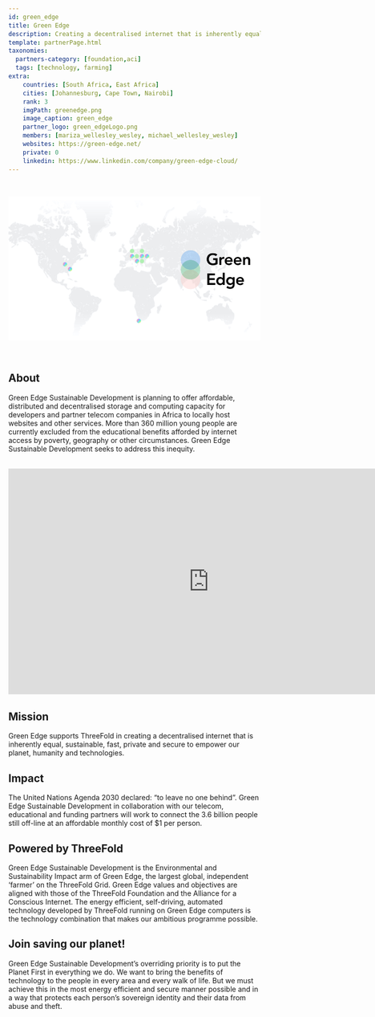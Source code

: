 ```yaml
---
id: green_edge
title: Green Edge
description: Creating a decentralised internet that is inherently equal, sustainable, private and secure.
template: partnerPage.html
taxonomies:
  partners-category: [foundation,aci]
  tags: [technology, farming]
extra:
    countries: [South Africa, East Africa]
    cities: [Johannesburg, Cape Town, Nairobi]
    rank: 3
    imgPath: greenedge.png
    image_caption: green_edge
    partner_logo: green_edgeLogo.png
    members: [mariza_wellesley_wesley, michael_wellesley_wesley]
    websites: https://green-edge.net/
    private: 0
    linkedin: https://www.linkedin.com/company/green-edge-cloud/
---
```


<br/>

![green_edge](greenedge2.png)

<br/>

## About

Green Edge Sustainable Development is planning to offer affordable, distributed and decentralised storage and computing capacity for developers and partner telecom companies in Africa to locally host websites and other services. More than 360 million young people are currently excluded from the educational benefits afforded by internet access by poverty, geography or other circumstances. Green Edge Sustainable Development seeks to address this inequity.

<BR>

<iframe src="https://player.vimeo.com/video/413148180" width="800" height="450" frameborder="0" allow="autoplay; fullscreen" allowfullscreen></iframe>

<BR>

## Mission

Green Edge supports ThreeFold in creating a decentralised internet that is inherently equal, sustainable, fast, private and secure to empower our planet, humanity and technologies.

## Impact

The  United Nations Agenda 2030 declared: “to leave no one behind”. Green Edge Sustainable Development in collaboration with our telecom, educational and funding partners will work to connect the 3.6 billion people still off-line at an affordable monthly cost of $1 per person.

## Powered by ThreeFold

Green Edge Sustainable Development is the Environmental and Sustainability Impact arm of Green Edge, the largest global, independent ‘farmer’ on the ThreeFold Grid. Green Edge values and objectives are aligned with those of the ThreeFold Foundation and the Alliance for a Conscious Internet. The energy efficient, self-driving, automated technology developed by ThreeFold running on Green Edge computers is the technology combination that makes our ambitious programme possible.

## Join saving our planet!

Green Edge Sustainable Development’s overriding priority is to put the Planet First in everything we do. We want to bring the benefits of technology to the people in every area and every walk of life. But we must achieve this in the most energy efficient and secure manner possible and in a way that protects each person’s sovereign identity and their data from abuse and theft.

<!-- ## TFGrid Solution

### Roadmap
 -->